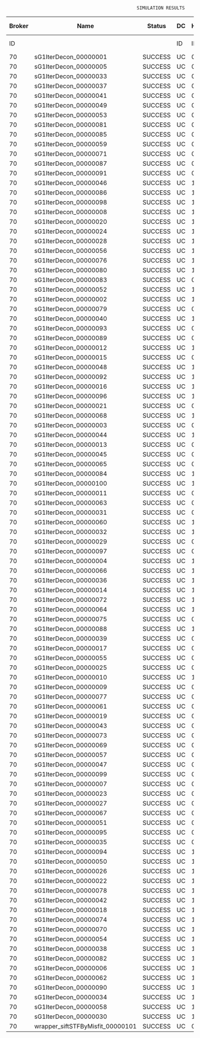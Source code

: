 

                                                     SIMULATION RESULTS

|Broker|         Name         | Status|  DC  |Host|Host PEs |VM|   VM PEs|   VM MIPS|ActivityLen|StartTime|FinishTime|ExecTime
|------|----------------------|-------|------|----|---------|--|---------|----------|-----------|---------|----------|--------
|    ID|                      |       |    ID|  ID|CPU cores|ID|CPU cores|        MI|         MI|  Seconds|   Seconds| Seconds
|    70| sG1IterDecon_00000001|SUCCESS|    UC|   0|       12|280|        2|    1000.0|      56150|  79645.9|   80351.4|   705.4
|    70| sG1IterDecon_00000005|SUCCESS|    UC|   0|       12|280|        2|    1000.0|      56150|  79645.9|   80351.4|   705.4
|    70| sG1IterDecon_00000033|SUCCESS|    UC|   0|       12|280|        2|    1000.0|      56150|  79645.9|   80351.4|   705.4
|    70| sG1IterDecon_00000037|SUCCESS|    UC|   0|       12|280|        2|    1000.0|      56150|  79645.9|   80351.4|   705.4
|    70| sG1IterDecon_00000041|SUCCESS|    UC|   0|       12|280|        2|    1000.0|      56150|  79645.9|   80351.4|   705.4
|    70| sG1IterDecon_00000049|SUCCESS|    UC|   0|       12|280|        2|    1000.0|      56150|  79645.9|   80351.4|   705.4
|    70| sG1IterDecon_00000053|SUCCESS|    UC|   0|       12|280|        2|    1000.0|      56150|  79645.9|   80351.4|   705.4
|    70| sG1IterDecon_00000081|SUCCESS|    UC|   0|       12|280|        2|    1000.0|      56150|  79645.9|   80351.4|   705.4
|    70| sG1IterDecon_00000085|SUCCESS|    UC|   0|       12|280|        2|    1000.0|      56150|  79645.9|   80351.4|   705.4
|    70| sG1IterDecon_00000059|SUCCESS|    UC|   0|       12|282|        2|    1000.0|      56150|  79645.9|   80351.4|   705.4
|    70| sG1IterDecon_00000071|SUCCESS|    UC|   0|       12|282|        2|    1000.0|      56150|  79645.9|   80351.4|   705.4
|    70| sG1IterDecon_00000087|SUCCESS|    UC|   0|       12|282|        2|    1000.0|      56150|  79645.9|   80351.4|   705.4
|    70| sG1IterDecon_00000091|SUCCESS|    UC|   0|       12|282|        2|    1000.0|      56150|  79645.9|   80351.4|   705.4
|    70| sG1IterDecon_00000046|SUCCESS|    UC|   1|       12|281|        2|    1000.0|      56150|  79645.9|   80351.4|   705.4
|    70| sG1IterDecon_00000086|SUCCESS|    UC|   1|       12|281|        2|    1000.0|      56150|  79645.9|   80351.4|   705.4
|    70| sG1IterDecon_00000098|SUCCESS|    UC|   1|       12|281|        2|    1000.0|      56150|  79645.9|   80351.4|   705.4
|    70| sG1IterDecon_00000008|SUCCESS|    UC|   1|       12|283|        2|    1000.0|      56150|  79645.9|   80351.4|   705.4
|    70| sG1IterDecon_00000020|SUCCESS|    UC|   1|       12|283|        2|    1000.0|      56150|  79645.9|   80351.4|   705.4
|    70| sG1IterDecon_00000024|SUCCESS|    UC|   1|       12|283|        2|    1000.0|      56150|  79645.9|   80351.4|   705.4
|    70| sG1IterDecon_00000028|SUCCESS|    UC|   1|       12|283|        2|    1000.0|      56150|  79645.9|   80351.4|   705.4
|    70| sG1IterDecon_00000056|SUCCESS|    UC|   1|       12|283|        2|    1000.0|      56150|  79645.9|   80351.4|   705.4
|    70| sG1IterDecon_00000076|SUCCESS|    UC|   1|       12|283|        2|    1000.0|      56150|  79645.9|   80351.4|   705.4
|    70| sG1IterDecon_00000080|SUCCESS|    UC|   1|       12|283|        2|    1000.0|      56150|  79645.9|   80351.4|   705.4
|    70| sG1IterDecon_00000083|SUCCESS|    UC|   0|       12|282|        2|    1000.0|      59381|  79645.9|   80385.5|   739.6
|    70| sG1IterDecon_00000052|SUCCESS|    UC|   1|       12|283|        2|    1000.0|      61375|  79645.9|   80398.6|   752.6
|    70| sG1IterDecon_00000002|SUCCESS|    UC|   1|       12|281|        2|    1000.0|      60450|  79645.9|   80399.3|   753.4
|    70| sG1IterDecon_00000079|SUCCESS|    UC|   0|       12|282|        2|    1000.0|      83667|  79645.9|   80628.4|   982.5
|    70| sG1IterDecon_00000040|SUCCESS|    UC|   1|       12|283|        2|    1000.0|      91200|  79645.9|   80653.6|  1007.7
|    70| sG1IterDecon_00000093|SUCCESS|    UC|   0|       12|280|        2|    1000.0|      96311|  79645.9|   80672.9|  1026.9
|    70| sG1IterDecon_00000089|SUCCESS|    UC|   0|       12|280|        2|    1000.0|     115702|  79645.9|   80818.8|  1172.8
|    70| sG1IterDecon_00000012|SUCCESS|    UC|   1|       12|283|        2|    1000.0|     117306|  79645.9|   80862.5|  1216.5
|    70| sG1IterDecon_00000015|SUCCESS|    UC|   0|       12|282|        2|    1000.0|     115126|  79645.9|   80928.3|  1282.3
|    70| sG1IterDecon_00000048|SUCCESS|    UC|   1|       12|283|        2|    1000.0|     131219|  79645.9|   80967.3|  1321.3
|    70| sG1IterDecon_00000092|SUCCESS|    UC|   1|       12|283|        2|    1000.0|     135995|  79645.9|   81000.9|  1355.0
|    70| sG1IterDecon_00000016|SUCCESS|    UC|   1|       12|283|        2|    1000.0|     144034|  79645.9|   81053.5|  1407.5
|    70| sG1IterDecon_00000096|SUCCESS|    UC|   1|       12|283|        2|    1000.0|     146964|  79645.9|   81071.2|  1425.2
|    70| sG1IterDecon_00000021|SUCCESS|    UC|   0|       12|280|        2|    1000.0|     156382|  79645.9|   81105.5|  1459.5
|    70| sG1IterDecon_00000068|SUCCESS|    UC|   1|       12|283|        2|    1000.0|     162933|  79645.9|   81159.5|  1513.5
|    70| sG1IterDecon_00000003|SUCCESS|    UC|   0|       12|282|        2|    1000.0|     143490|  79645.9|   81183.9|  1538.0
|    70| sG1IterDecon_00000044|SUCCESS|    UC|   1|       12|283|        2|    1000.0|     168756|  79645.9|   81188.6|  1542.6
|    70| sG1IterDecon_00000013|SUCCESS|    UC|   0|       12|280|        2|    1000.0|     173487|  79645.9|   81217.4|  1571.4
|    70| sG1IterDecon_00000045|SUCCESS|    UC|   0|       12|280|        2|    1000.0|     193935|  79645.9|   81340.6|  1694.7
|    70| sG1IterDecon_00000065|SUCCESS|    UC|   0|       12|280|        2|    1000.0|     195345|  79645.9|   81348.4|  1702.5
|    70| sG1IterDecon_00000084|SUCCESS|    UC|   1|       12|283|        2|    1000.0|     231134|  79645.9|   81469.6|  1823.7
|    70| sG1IterDecon_00000100|SUCCESS|    UC|   1|       12|283|        2|    1000.0|     237950|  79645.9|   81497.0|  1851.1
|    70| sG1IterDecon_00000011|SUCCESS|    UC|   0|       12|282|        2|    1000.0|     182930|  79645.9|   81521.4|  1875.4
|    70| sG1IterDecon_00000063|SUCCESS|    UC|   0|       12|282|        2|    1000.0|     188230|  79645.9|   81563.8|  1917.8
|    70| sG1IterDecon_00000031|SUCCESS|    UC|   0|       12|282|        2|    1000.0|     190673|  79645.9|   81582.3|  1936.4
|    70| sG1IterDecon_00000060|SUCCESS|    UC|   1|       12|283|        2|    1000.0|     265578|  79645.9|   81594.0|  1948.0
|    70| sG1IterDecon_00000032|SUCCESS|    UC|   1|       12|283|        2|    1000.0|     270491|  79645.9|   81608.7|  1962.7
|    70| sG1IterDecon_00000029|SUCCESS|    UC|   0|       12|280|        2|    1000.0|     252025|  79645.9|   81631.9|  1985.9
|    70| sG1IterDecon_00000097|SUCCESS|    UC|   0|       12|280|        2|    1000.0|     274532|  79645.9|   81733.4|  2087.5
|    70| sG1IterDecon_00000004|SUCCESS|    UC|   1|       12|283|        2|    1000.0|     334964|  79645.9|   81770.0|  2124.1
|    70| sG1IterDecon_00000066|SUCCESS|    UC|   1|       12|281|        2|    1000.0|     190704|  79645.9|   81771.7|  2125.8
|    70| sG1IterDecon_00000036|SUCCESS|    UC|   1|       12|283|        2|    1000.0|     337139|  79645.9|   81774.3|  2128.3
|    70| sG1IterDecon_00000014|SUCCESS|    UC|   1|       12|281|        2|    1000.0|     197394|  79645.9|   81838.5|  2192.6
|    70| sG1IterDecon_00000072|SUCCESS|    UC|   1|       12|283|        2|    1000.0|     387256|  79645.9|   81849.6|  2203.7
|    70| sG1IterDecon_00000064|SUCCESS|    UC|   1|       12|283|        2|    1000.0|     394582|  79645.9|   81857.0|  2211.0
|    70| sG1IterDecon_00000075|SUCCESS|    UC|   0|       12|282|        2|    1000.0|     234888|  79645.9|   81894.0|  2248.0
|    70| sG1IterDecon_00000088|SUCCESS|    UC|   1|       12|283|        2|    1000.0|     467079|  79645.9|   81929.4|  2283.5
|    70| sG1IterDecon_00000039|SUCCESS|    UC|   0|       12|282|        2|    1000.0|     244204|  79645.9|   81955.0|  2309.0
|    70| sG1IterDecon_00000017|SUCCESS|    UC|   0|       12|280|        2|    1000.0|     341331|  79645.9|   82000.6|  2354.7
|    70| sG1IterDecon_00000055|SUCCESS|    UC|   0|       12|282|        2|    1000.0|     255737|  79645.9|   82024.5|  2378.6
|    70| sG1IterDecon_00000025|SUCCESS|    UC|   0|       12|280|        2|    1000.0|     358800|  79645.9|   82062.1|  2416.1
|    70| sG1IterDecon_00000010|SUCCESS|    UC|   1|       12|281|        2|    1000.0|     225339|  79645.9|   82105.1|  2459.2
|    70| sG1IterDecon_00000009|SUCCESS|    UC|   0|       12|280|        2|    1000.0|     391043|  79645.9|   82159.0|  2513.0
|    70| sG1IterDecon_00000077|SUCCESS|    UC|   0|       12|280|        2|    1000.0|     424669|  79645.9|   82243.1|  2597.1
|    70| sG1IterDecon_00000061|SUCCESS|    UC|   0|       12|280|        2|    1000.0|     449668|  79645.9|   82293.1|  2647.1
|    70| sG1IterDecon_00000019|SUCCESS|    UC|   0|       12|282|        2|    1000.0|     310565|  79645.9|   82327.7|  2681.8
|    70| sG1IterDecon_00000043|SUCCESS|    UC|   0|       12|282|        2|    1000.0|     315524|  79645.9|   82352.5|  2706.5
|    70| sG1IterDecon_00000073|SUCCESS|    UC|   0|       12|280|        2|    1000.0|     514833|  79645.9|   82391.0|  2745.0
|    70| sG1IterDecon_00000069|SUCCESS|    UC|   0|       12|280|        2|    1000.0|     517533|  79645.9|   82393.6|  2747.7
|    70| sG1IterDecon_00000057|SUCCESS|    UC|   0|       12|280|        2|    1000.0|     548071|  79645.9|   82424.1|  2778.2
|    70| sG1IterDecon_00000047|SUCCESS|    UC|   0|       12|282|        2|    1000.0|     378587|  79645.9|   82636.7|  2990.8
|    70| sG1IterDecon_00000099|SUCCESS|    UC|   0|       12|282|        2|    1000.0|     388369|  79645.9|   82675.9|  3029.9
|    70| sG1IterDecon_00000007|SUCCESS|    UC|   0|       12|282|        2|    1000.0|     417184|  79645.9|   82777.0|  3131.1
|    70| sG1IterDecon_00000023|SUCCESS|    UC|   0|       12|282|        2|    1000.0|     440432|  79645.9|   82846.9|  3200.9
|    70| sG1IterDecon_00000027|SUCCESS|    UC|   0|       12|282|        2|    1000.0|     452997|  79645.9|   82878.3|  3232.4
|    70| sG1IterDecon_00000067|SUCCESS|    UC|   0|       12|282|        2|    1000.0|     473732|  79645.9|   82919.8|  3273.9
|    70| sG1IterDecon_00000051|SUCCESS|    UC|   0|       12|282|        2|    1000.0|     478427|  79645.9|   82926.9|  3280.9
|    70| sG1IterDecon_00000095|SUCCESS|    UC|   0|       12|282|        2|    1000.0|     485151|  79645.9|   82933.5|  3287.6
|    70| sG1IterDecon_00000035|SUCCESS|    UC|   0|       12|282|        2|    1000.0|     493480|  79645.9|   82941.9|  3296.0
|    70| sG1IterDecon_00000094|SUCCESS|    UC|   1|       12|281|        2|    1000.0|     318396|  79645.9|   82944.1|  3298.1
|    70| sG1IterDecon_00000050|SUCCESS|    UC|   1|       12|281|        2|    1000.0|     318735|  79645.9|   82947.0|  3301.1
|    70| sG1IterDecon_00000026|SUCCESS|    UC|   1|       12|281|        2|    1000.0|     322630|  79645.9|   82978.2|  3332.3
|    70| sG1IterDecon_00000022|SUCCESS|    UC|   1|       12|281|        2|    1000.0|     357190|  79645.9|   83238.3|  3592.4
|    70| sG1IterDecon_00000078|SUCCESS|    UC|   1|       12|281|        2|    1000.0|     360476|  79645.9|   83261.6|  3615.6
|    70| sG1IterDecon_00000042|SUCCESS|    UC|   1|       12|281|        2|    1000.0|     368699|  79645.9|   83315.4|  3669.4
|    70| sG1IterDecon_00000018|SUCCESS|    UC|   1|       12|281|        2|    1000.0|     414263|  79645.9|   83589.9|  3944.0
|    70| sG1IterDecon_00000074|SUCCESS|    UC|   1|       12|281|        2|    1000.0|     424552|  79645.9|   83646.8|  4000.9
|    70| sG1IterDecon_00000070|SUCCESS|    UC|   1|       12|281|        2|    1000.0|     448310|  79645.9|   83765.6|  4119.6
|    70| sG1IterDecon_00000054|SUCCESS|    UC|   1|       12|281|        2|    1000.0|     450508|  79645.9|   83775.6|  4129.6
|    70| sG1IterDecon_00000038|SUCCESS|    UC|   1|       12|281|        2|    1000.0|     477933|  79645.9|   83885.3|  4239.4
|    70| sG1IterDecon_00000082|SUCCESS|    UC|   1|       12|281|        2|    1000.0|     479541|  79645.9|   83891.0|  4245.1
|    70| sG1IterDecon_00000006|SUCCESS|    UC|   1|       12|281|        2|    1000.0|     495411|  79645.9|   83938.7|  4292.8
|    70| sG1IterDecon_00000062|SUCCESS|    UC|   1|       12|281|        2|    1000.0|     512294|  79645.9|   83980.8|  4334.9
|    70| sG1IterDecon_00000090|SUCCESS|    UC|   1|       12|281|        2|    1000.0|     525791|  79645.9|   84007.9|  4362.0
|    70| sG1IterDecon_00000034|SUCCESS|    UC|   1|       12|281|        2|    1000.0|     550026|  79645.9|   84044.4|  4398.4
|    70| sG1IterDecon_00000058|SUCCESS|    UC|   1|       12|281|        2|    1000.0|     559233|  79645.9|   84053.6|  4407.6
|    70| sG1IterDecon_00000030|SUCCESS|    UC|   1|       12|281|        2|    1000.0|     560188|  79645.9|   84054.6|  4408.6
|    70|wrapper_siftSTFByMisfit_00000101|SUCCESS|    UC|   0|       12|280|        2|    1000.0|      13510|  84054.6|   84068.1|    13.5

